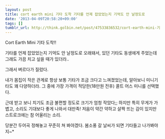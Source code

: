 ```yaml
---
layout: post
title: cort earth mini 기타 도착 기타를 언제 잡았었는지 기억도 안 날정도로
date: '2013-04-09T20:58:20+09:00'
tags: []
tumblr_url: http://think.golbin.net/post/47533836532/cort-earth-mini-기타-도착-기타를-언제-잡았었는지-기억도-안-날정도로
---
```

Cort Earth Mini 기타 도착!!

기타를 언제 잡았었는지 기억도 안 날정도로 오래돼서, 있던 기타도 동생에게 주었는데 그래도 가끔 치고 싶을 때가 있더라..

그래서 벼르다가 질렀다.

내가 몸집이 작은 관계로 항상 보통 기타가 조금 크다고 느껴졌었는데, 알아보니 미니기타도 꽤 다양하더라. 그 중에 가장 가격이 적당한(18만원 전후) 콜트 어스 미니를 선택했다.

근데 받고 보니 치기도 조금 불편할 정도로 크기가 엄청 작았다;; 하지만 특히 무게가 가볍고, 소리도 기대보다 좋게 나와서 대만족! 저음이 약간 약하고 살짝 뜨는 감이 있지만 스트로크에는 참 어울리는 소리.

당분간 두어곡 정해놓고 꾸준히 쳐 봐야겠다. 봄소풍 갈 날씨가 되면 기타들고 나가봐야지~*
